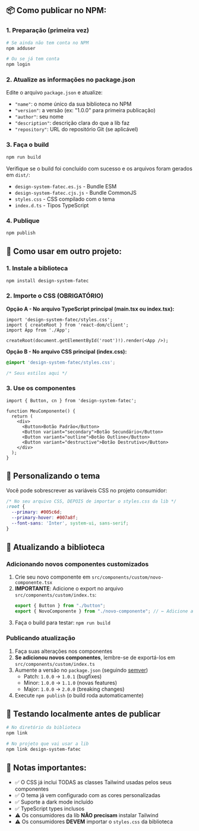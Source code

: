 ## 📦 Como publicar no NPM:

### 1. Preparação (primeira vez)

```bash
# Se ainda não tem conta no NPM
npm adduser

# Ou se já tem conta
npm login
```

### 2. Atualize as informações no package.json

Edite o arquivo `package.json` e atualize:
- `"name"`: o nome único da sua biblioteca no NPM
- `"version"`: a versão (ex: "1.0.0" para primeira publicação)
- `"author"`: seu nome
- `"description"`: descrição clara do que a lib faz
- `"repository"`: URL do repositório Git (se aplicável)

### 3. Faça o build

```bash
npm run build
```

Verifique se o build foi concluído com sucesso e os arquivos foram gerados em `dist/`:
- `design-system-fatec.es.js` - Bundle ESM
- `design-system-fatec.cjs.js` - Bundle CommonJS
- `styles.css` - CSS compilado com o tema
- `index.d.ts` - Tipos TypeScript

### 4. Publique

```bash
npm publish
```

## 🚀 Como usar em outro projeto:

### 1. Instale a biblioteca

```bash
npm install design-system-fatec
```

### 2. Importe o CSS (OBRIGATÓRIO)

**Opção A - No arquivo TypeScript principal (main.tsx ou index.tsx):**
```tsx
import 'design-system-fatec/styles.css';
import { createRoot } from 'react-dom/client';
import App from './App';

createRoot(document.getElementById('root')!).render(<App />);
```

**Opção B - No arquivo CSS principal (index.css):**
```css
@import 'design-system-fatec/styles.css';

/* Seus estilos aqui */
```

### 3. Use os componentes

```tsx
import { Button, cn } from 'design-system-fatec';

function MeuComponente() {
  return (
    <div>
      <Button>Botão Padrão</Button>
      <Button variant="secondary">Botão Secundário</Button>
      <Button variant="outline">Botão Outline</Button>
      <Button variant="destructive">Botão Destrutivo</Button>
    </div>
  );
}
```

## 🎨 Personalizando o tema

Você pode sobrescrever as variáveis CSS no projeto consumidor:

```css
/* No seu arquivo CSS, DEPOIS de importar o styles.css da lib */
:root {
  --primary: #005c6d;
  --primary-hover: #007a8f;
  --font-sans: 'Inter', system-ui, sans-serif;
}
```

## 🔄 Atualizando a biblioteca

### Adicionando novos componentes customizados

1. Crie seu novo componente em `src/components/custom/novo-componente.tsx`
2. **IMPORTANTE**: Adicione o export no arquivo `src/components/custom/index.ts`:
   ```ts
   export { Button } from "./button";
   export { NovoComponente } from "./novo-componente"; // ← Adicione aqui
   ```
3. Faça o build para testar: `npm run build`

### Publicando atualização

1. Faça suas alterações nos componentes
2. **Se adicionou novos componentes**, lembre-se de exportá-los em `src/components/custom/index.ts`
3. Aumente a versão no `package.json` (seguindo [semver](https://semver.org/))
   - Patch: `1.0.0` → `1.0.1` (bugfixes)
   - Minor: `1.0.0` → `1.1.0` (novas features)
   - Major: `1.0.0` → `2.0.0` (breaking changes)
4. Execute `npm publish` (o build roda automaticamente)

## 🧪 Testando localmente antes de publicar

```bash
# No diretório da biblioteca
npm link

# No projeto que vai usar a lib
npm link design-system-fatec
```

## 📝 Notas importantes:

- ✅ O CSS já inclui TODAS as classes Tailwind usadas pelos seus componentes
- ✅ O tema já vem configurado com as cores personalizadas
- ✅ Suporte a dark mode incluído
- ✅ TypeScript types inclusos
- ⚠️ Os consumidores da lib **NÃO precisam** instalar Tailwind
- ⚠️ Os consumidores **DEVEM** importar o `styles.css` da biblioteca